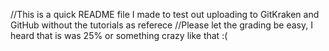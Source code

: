 //This is a quick README file I made to test out uploading to GitKraken and GitHub without the tutorials as referece
//Please let the grading be easy, I heard that is was 25% or something crazy like that :(
